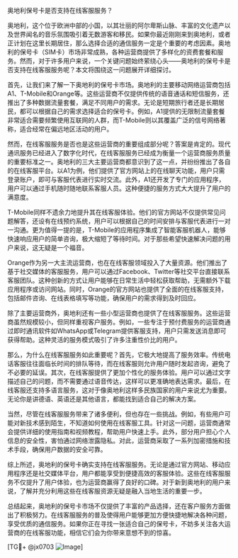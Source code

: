 奥地利保号卡是否支持在线客服服务？

奥地利，这个位于欧洲中部的小国，以其壮丽的阿尔卑斯山脉、丰富的文化遗产以及世界闻名的音乐氛围吸引着无数游客和移民。如果你最近刚刚来到奥地利，或者正计划在这里长期居住，那么选择合适的通信服务一定是个重要的考虑因素。奥地利的保号卡（SIM卡）市场非常成熟，各种运营商提供了多样化的资费套餐和服务。然而，对于许多用户来说，一个关键问题始终萦绕心头——奥地利的保号卡是否支持在线客服服务呢？本文将围绕这一问题展开详细探讨。

首先，让我们来了解一下奥地利的保号卡市场。奥地利的主要移动网络运营商包括A1、T-Mobile和Orange等。这些运营商不仅提供传统的语音通话和短信服务，还推出了多种数据流量套餐，满足不同用户的需求。无论是短期旅行者还是长期居民，都可以根据自己的需求选择适合的保号卡。例如，A1提供的无限制流量套餐非常适合需要频繁使用互联网的人群，而T-Mobile则以其覆盖广泛的信号网络著称，适合经常在偏远地区活动的用户。

然而，在线客服服务是否也是这些运营商的重要组成部分呢？答案是肯定的。现代通讯服务已经进入了数字化时代，在线客服服务已经成为衡量一个运营商服务质量的重要标准之一。奥地利的三大主要运营商都意识到了这一点，并纷纷推出了各自的在线客服平台。以A1为例，他们提供了官方网站上的在线聊天功能，用户只需登录账户，即可与客服代表进行实时交流。此外，A1还开发了专门的应用程序，用户可以通过手机随时随地联系客服人员。这种便捷的服务方式大大提升了用户的满意度。

T-Mobile同样不遗余力地提升其在线客服体验。他们的官方网站不仅提供常见问题解答，还设有在线预约系统，用户可以根据自己的时间安排与客服代表进行一对一沟通。更为值得一提的是，T-Mobile的应用程序集成了智能客服机器人，能够快速响应用户的简单咨询，极大缩短了等待时间。对于那些希望快速解决问题的用户来说，这无疑是一个福音。

Orange作为另一大主流运营商，也在在线客服领域投入了大量资源。他们推出了基于社交媒体的客服服务，用户可以通过Facebook、Twitter等社交平台直接联系客服团队。这种创新的方式让用户能够在日常生活中轻松获取帮助，无需额外下载应用程序或访问网站。同时，Orange的官方网站也提供了全面的在线客服支持，包括邮件咨询、在线表格填写等功能，确保用户的需求得到及时回应。

除了主要运营商外，奥地利还有一些小型运营商也提供了在线客服服务。这些运营商虽然规模较小，但同样重视客户服务。例如，一些专注于预付费服务的运营商通过即时通讯软件如WhatsApp或Telegram提供客服支持，用户只需发送消息即可获得帮助。这种灵活的服务模式吸引了许多注重性价比的用户。

那么，为什么在线客服服务如此重要呢？首先，它极大地提高了服务效率。传统电话客服往往面临长时间的排队等待，而在线客服则允许用户随时发起咨询，避免了不必要的延误。其次，在线客服提供了更加个性化的服务体验。用户可以通过文字描述自己的问题，而不需要通过语音传达，这样可以更准确地表达需求。最后，在线客服还支持多语言服务，这对于像奥地利这样多民族国家的用户来说尤为重要。无论你是讲德语、英语还是其他语言，都能找到适合自己的解决方案。

当然，尽管在线客服服务带来了诸多便利，但也存在一些挑战。例如，有些用户可能对新技术感到陌生，不知道如何使用在线客服工具。针对这一问题，运营商通常会提供详细的使用指南和视频教程，帮助用户快速上手。此外，部分用户担心个人信息的安全性，害怕通过网络泄露隐私。对此，运营商采取了一系列加密措施和技术手段，确保用户数据的安全可靠。

综上所述，奥地利的保号卡确实支持在线客服服务。无论是通过官方网站、移动应用程序还是社交媒体平台，用户都能享受到便捷高效的客服体验。这些在线客服服务不仅提升了用户体验，也为运营商赢得了良好的口碑。对于新到奥地利的用户来说，了解并充分利用这些在线客服资源无疑是融入当地生活的重要一步。

总结起来，奥地利的保号卡市场不仅提供了丰富的产品选择，还在客户服务方面做出了积极努力。在线客服服务的普及使得用户能够更加方便快捷地解决各种问题，享受优质的通信服务。如果你正在寻找一张适合自己的保号卡，不妨多关注各大运营商的在线客服功能，相信它们会为你带来意想不到的惊喜。

[TG💪+ @jx0703 ![Image](https://github.com/user-attachments/assets/dbca1d08-cadb-493c-b0ec-ad6f7a83f270)]